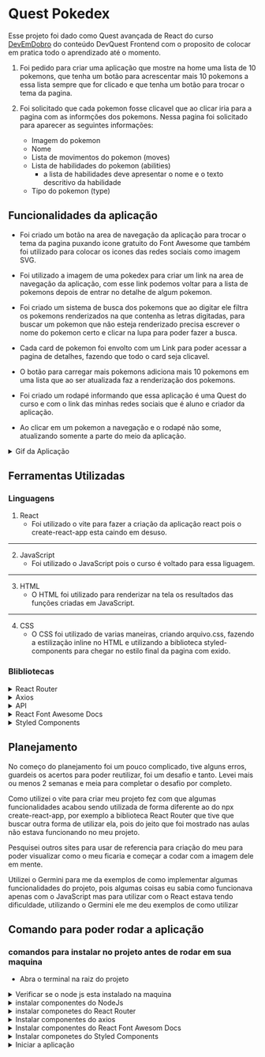 # Quest Pokedex
Esse projeto foi dado como Quest avançada de React do curso [DevEmDobro](https://dev-em-dobro.ticto.club/signin) do conteúdo DevQuest Frontend com o proposito de colocar em pratica todo o aprendizado até o momento.

1. Foi pedido para criar uma aplicação que mostre na home uma lista de 10 pokemons, que tenha um botão para acrescentar mais 10 pokemons a essa lista sempre que for clicado e que tenha um botão para trocar o tema da pagina.

2. Foi solicitado que cada pokemon fosse clicavel que ao clicar iria para a pagina com as informções dos pokemons.
Nessa pagina foi solicitado para aparecer as seguintes informações:
    - Imagem do pokemon
    - Nome
    - Lista de movimentos do pokemon (moves)
    - Lista de habilidades do pokemon (abilities)
        - a lista de habilidades deve apresentar o nome e o texto descritivo da habilidade
    - Tipo do pokemon (type)

## Funcionalidades da aplicação
- Foi criado um botão na area de navegação da aplicação para trocar o tema da pagina puxando icone gratuito do Font Awesome que também foi utilizado para colocar os icones das redes sociais como imagem SVG.

- Foi utilizado a imagem de uma pokedex para criar um link na area de navegação da aplicação, com esse link podemos voltar para a lista de pokemons depois de entrar no detalhe de algum pokemon.

- Foi criado um sistema de busca dos pokemons que ao digitar ele filtra os pokemons renderizados na que contenha as letras digitadas, para buscar um pokemon que não esteja renderizado precisa escrever o nome do pokemon certo e clicar na lupa para poder fazer a busca.

- Cada card de pokemon foi envolto com um Link para poder acessar a pagina de detalhes, fazendo que todo o card seja clicavel.

- O botão para carregar mais pokemons adiciona mais 10 pokemons em uma lista que ao ser atualizada faz a renderização dos pokemons.

- Foi criado um rodapé informando que essa aplicação é uma Quest do curso e com o link das minhas redes sociais que é aluno e criador da aplicação.

- Ao clicar em um pokemon a navegação e o rodapé não some, atualizando somente a parte do meio da aplicação.

<details>
<summary>Gif da Aplicação</summary>
<img src='./public/gif/projeto-pokedex.gif' alt='Gif da aplicação em execução' />
</details>

## Ferramentas Utilizadas
### Linguagens
1. React
    - Foi utilizado o vite para fazer a criação da aplicação react pois o create-react-app esta caindo em desuso.

---

2. JavaScript
    - Foi utilizado o JavaScript pois o curso é voltado para essa liguagem.
    
---

3. HTML
    - O HTML foi utilizado para renderizar na tela os resultados das funções criadas em JavaScript.
    
---

4. CSS
    - O CSS foi utilizado de varias maneiras, criando arquivo.css, fazendo a estilização inline no HTML e utilizando a biblioteca styled-components para chegar no estilo final da pagina com exido.

### Blibliotecas
<details>
<summary>React Router</summary>
Foi utilizado para fazer a navegação da pagina que vai desda lista de pokemons na pagina home quanto aos detalhes do pokemon quando clicado e a volta para a pagina home utilizando a pokedex na area de navegação da aplicação.
</details>

<details>
<summary>Axios</summary>
Foi utilizado para fazer a busca na API PokeApi. Utilizei o axios pois por ele ja retorna uma promise .json sem precisar usar o .json deixando o codigo um pouco menor.
</details>

<details>
<summary>API</summary>
Para buscar todas as informações necessarias para a aplicação foi feita a busca pela API PokeApi.
</details>

<details>
<summary>React Font Awesome Docs</summary>
Foi utilizando para poder colocar os icones de rede sociais e o icone para trocar o tema da aplicação Lith/Dark.
</details>

<details>
<summary>Styled Components</summary>
Para fazer a estilização da aplicação diretamente no arquivo da pagina, fazendo com o que a aplicação carregue a estilização somente quando estiver na pagina desejada, ou seja, se estiver na pagina home vai carregar somente a estilização da pagina home e se estiver no detalhe dos pokemons, irá carregar apenas a estilização da pagina de detalhes.
</details>

## Planejamento
No começo do planejamento foi um pouco complicado, tive alguns erros, guardeis os acertos para poder reutilizar, foi um desafio e tanto. Levei mais ou menos 2 semanas e meia para completar o desafio por completo.

Como utilizei o vite para criar meu projeto fez com que algumas funcionalidades acabou sendo utilizada de forma diferente ao do npx create-react-app, por exemplo a biblioteca React Router que tive que buscar outra forma de utilizar ela, pois do jeito que foi mostrado nas aulas não estava funcionando no meu projeto.

Pesquisei outros sites para usar de referencia para criação do meu para poder visualizar como o meu ficaria e começar a codar com a imagem dele em mente.

Utilizei o Germini para me da exemplos de como implementar algumas funcionalidades do projeto, pois algumas coisas eu sabia como funcionava apenas com o JavaScript mas para utilizar com o React estava tendo dificuldade, utilizando o Germini ele me deu exemplos de como utilizar

## Comando para poder rodar a aplicação
### comandos para instalar no projeto antes de rodar em sua maquina
- Abra o terminal na raiz do projeto

<details>
<summary>Verificar se o node js esta instalado na maquina</summary>
Para poder instalar os componentes do node js, para verifficar se tem o node em sua maquina pode usar o comando `node -v` se aparecer a versão quer dizer que ele esta instalado. Caso não apareça a versão baixe o node no link: https://nodejs.org/pt
    
```
node -v
```
</details>

<details>
<summary>instalar componentes do NodeJs</summary>
Com o terminal aberto dentro dentro da raiz do projeto digite o comando abaixo:
    
```
npm install
```
</details>

<details>
<summary>instalar componetes do React Router</summary>
O comando abaixo é para instalar o React Router que server para fazer a navegação da aplicação:
    
```
npm install react-router-dom
```
</details>

<details>
<summary>Instalar componentes do axios</summary>
O comando abaixo é para instalar a biblioteca do axios para fazer a busca pela API:
    
```
npm install axios
```
</details>

<details>
<summary>Instalar componentes do React Font Awesom Docs</summary>
Os 3 comando abaixo é para instalar a biblioteca de icones do React Font Awesome Docs:
    
    ```
    npm install --save @fortawesome/fontawesome-svg-core
    ```
    ```
    npm install --save @fortawesome/free-solid-svg-icons
    ```
    ```
    npm install --save @fortawesome/react-fontawesome
    ```
</details>

<details>
<summary>Instalar componetes do Styled Components</summary>
O comando abaixo serve para instalar a biblioteca do styled que é de onde vem a estilização por pagina feita na aplicação:
    
```
npm install styled-components
```
</details>

<details>
<summary>Iniciar a aplicação</summary>
Com todos as aplicações acima instaladas podemos iniciar a aplicação com o comando:
    
```
npm run dev
```
</details>
